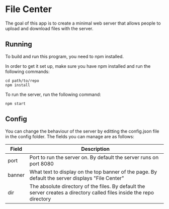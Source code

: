 File Center
===========

The goal of this app is to create a minimal web server that allows people to upload and download files with the server.

Running
-------

To build and run this program, you need to npm installed.

In order to get it set up, make sure you have npm installed and run the following commands:

    cd path/to/repo
    npm install
    
To run the server, run the following command:

    npm start
    
Config
------

You can change the behaviour of the server by editting the config.json file in the config folder.
The fields you can manage are as follows:

| Field                     | Description                                                                                                                   |
|---------------------------|-------------------------------------------------------------------------------------------------------------------------------|
| port                      | Port to run the server on. By default the server runs on port 8080                                                            |
| banner                    | What text to display on the top banner of the page. By default the server displays "File Center"                              |
| dir                       | The absolute directory of the files. By default the server creates a directory called files inside the repo directory         |
